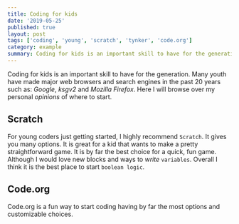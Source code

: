 ```yaml
---
title: Coding for kids
date: '2019-05-25'
published: true
layout: post
tags: ['coding', 'young', 'scratch', 'tynker', 'code.org']
category: example
summary: Coding for kids is an important skill to have for the generation. Many youth have made major web browsers and search engines in the past 20 years
---
```


<!-- test -->

Coding for kids is an important skill to have for the generation. Many youth have made major web browsers and search engines in the past 20 years such as: _Google_, _ksgv2_ and _Mozilla Firefox_. Here I will browse over my personal _opinions_ of where to start.

## Scratch

For young coders just getting started, I highly recommend `Scratch`. It gives you many options. It is great for a kid that wants to make a pretty straightforward game. It is by far the best choice for a quick, fun game. Although I would love new blocks and ways to _write_ `variables`. Overall I think it is the best place to start `boolean logic`.

## Code.org

Code.org is a fun way to start coding having by far the most options and customizable choices.
